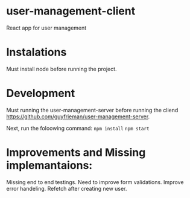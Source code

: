 # user-management-client
React app for user management

# Instalations
Must install node before running the project.

# Development
Must running the user-management-server before running the cliend https://github.com/guyfrieman/user-management-server.

Next, run the foloowing command:
`npm install`
`npm start`

# Improvements and Missing implemantaions:
Missing end to end testings.
Need to improve form validations.
Improve error handeling.
Refetch after creating new user.
